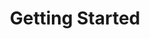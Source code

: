 ---
title: Getting Started
description: A guide to help you get started with Railroad IDE.
layout: home

hero:
 name: Getting Started
 tagline: Some resources to help you get started with Railroad IDE.

features:
  - title: Installation
    icon: 🛠️
    details: A guide on how to install Railroad IDE on your system.
    link: /tutorials/installation
    linkText: Read More
  - title: Plugin Documentation
    icon: 📖
    details: Documentation on how to create plugins for Railroad IDE using the Railroad Plugin API.
    link: /plugins/
    linkText: Documentation
  - title: Contributing
  - title: Support
  
---